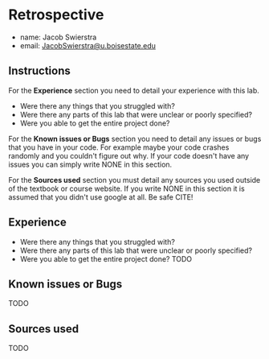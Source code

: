 # Retrospective

- name: Jacob Swierstra
- email: JacobSwierstra@u.boisestate.edu

## Instructions

For the **Experience** section you need to detail your experience with this lab. 

- Were there any things that you struggled with? 
- Were there any parts of this lab that were unclear or poorly specified? 
- Were you able to get the entire project done?

For the **Known issues or Bugs** section you need to detail any issues or bugs that you have in your
code. For example maybe your code crashes randomly and you couldn't figure out why. If your code
doesn't have any issues you can simply write NONE in this section.

For the **Sources used** section you must detail any sources you used outside of the textbook or
course website. If you write NONE in this section it is assumed that you didn't use google at all.
Be safe CITE!

## Experience

- Were there any things that you struggled with? 
- Were there any parts of this lab that were unclear or poorly specified? 
- Were you able to get the entire project done?
TODO

## Known issues or Bugs

TODO

## Sources used

TODO
